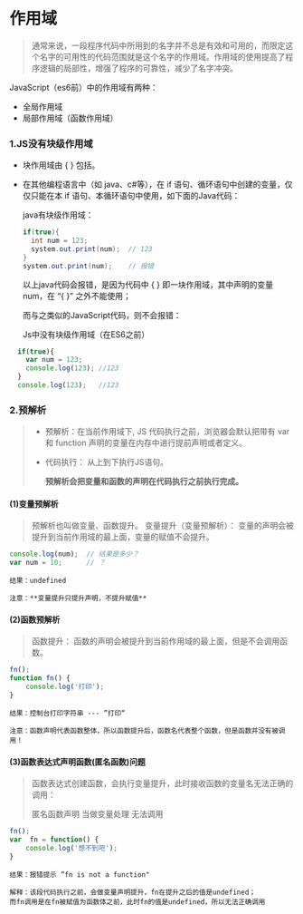 # 作用域

> 通常来说，一段程序代码中所用到的名字并不总是有效和可用的，而限定这个名字的可用性的代码范围就是这个名字的作用域。作用域的使用提高了程序逻辑的局部性，增强了程序的可靠性，减少了名字冲突。

JavaScript（es6前）中的作用域有两种：

- 全局作用域
- 局部作用域（函数作用域）

### 1.JS没有块级作用域

- 块作用域由 { } 包括。

- 在其他编程语言中（如 java、c#等），在 if 语句、循环语句中创建的变量，仅仅只能在本 if 语句、本循环语句中使用，如下面的Java代码：
  
  java有块级作用域：
  
  ```java
  if(true){
    int num = 123;
    system.out.print(num);  // 123
  }
  system.out.print(num);    // 报错
  ```
  
  以上java代码会报错，是因为代码中 { } 即一块作用域，其中声明的变量 num，在 “{ }” 之外不能使用；
  
  而与之类似的JavaScript代码，则不会报错：
  
  Js中没有块级作用域（在ES6之前）

```js
  if(true){
    var num = 123;
    console.log(123); //123
  }
  console.log(123);   //123
```

### 2.预解析

> - 预解析：在当前作用域下, JS 代码执行之前，浏览器会默认把带有 var 和 function 声明的变量在内存中进行提前声明或者定义。
> 
> - 代码执行： 从上到下执行JS语句。
>   
>   **预解析会把变量和函数的声明在代码执行之前执行完成。**

#### (1)变量预解析

> 预解析也叫做变量、函数提升。
> 变量提升（变量预解析）： 变量的声明会被提升到当前作用域的最上面，变量的赋值不会提升。

```js
console.log(num);  // 结果是多少？
var num = 10;      // ？
```

```
结果：undefined

注意：**变量提升只提升声明，不提升赋值**
```

#### (2)函数预解析

> 函数提升： 函数的声明会被提升到当前作用域的最上面，但是不会调用函数。

```js
fn();
function fn() {
    console.log('打印');
}
```

```
结果：控制台打印字符串 --- ”打印“ 

注意：函数声明代表函数整体，所以函数提升后，函数名代表整个函数，但是函数并没有被调用！    
```

#### (3)函数表达式声明函数(匿名函数)问题

> 函数表达式创建函数，会执行变量提升，此时接收函数的变量名无法正确的调用：
> 
> 匿名函数声明  当做变量处理  无法调用

```js
fn();
var  fn = function() {
    console.log('想不到吧');
}
```

```
结果：报错提示 ”fn is not a function"

解释：该段代码执行之前，会做变量声明提升，fn在提升之后的值是undefined；
而fn调用是在fn被赋值为函数体之前，此时fn的值是undefined，所以无法正确调用
```
